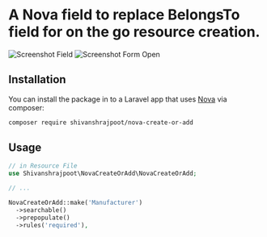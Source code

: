 # A Nova field to replace BelongsTo field for on the go resource creation.

![Screenshot Field](https://github.com/shivanshrajpoot/nova-create-or-add/raw/master/nova-create-or-add-form.png)
![Screenshot Form Open](https://github.com/shivanshrajpoot/nova-create-or-add/raw/master/nova-create-or-add-form-open.png)

## Installation

You can install the package in to a Laravel app that uses [Nova](https://nova.laravel.com) via composer:

```bash
composer require shivanshrajpoot/nova-create-or-add
```
## Usage

```php
// in Resource File
use Shivanshrajpoot\NovaCreateOrAdd\NovaCreateOrAdd;

// ...

NovaCreateOrAdd::make('Manufacturer')
  ->searchable()
  ->prepopulate()
  ->rules('required'),
```
